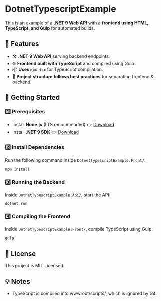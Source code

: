 # DotnetTypescriptExample

This is an example of a **.NET 9 Web API** with a **frontend using HTML, TypeScript, and Gulp** for automated builds.

## 📌 Features
- 🛠 **.NET 9 Web API** serving backend endpoints.
- 🌐 **Frontend built with TypeScript** and compiled using Gulp.
- 📦 **Uses `npx tsc`** for TypeScript compilation.
- 📂 **Project structure follows best practices** for separating frontend & backend.

## 🚀 Getting Started

### **1️⃣ Prerequisites**
- Install **Node.js** (LTS recommended) 👉 [Download](https://nodejs.org/)
- Install **.NET 9 SDK** 👉 [Download](https://dotnet.microsoft.com/en-us/download/dotnet/9.0)

### **2️⃣ Install Dependencies**
Run the following command inside `DotnetTypescriptExample.Front/`:
```console
npm install
```

### **3️⃣ Running the Backend**
Inside `DotnetTypescriptExample.Api/`, start the API:
```console
dotnet run
```

### **4️⃣ Compiling the Frontend**
Inside `DotnetTypescriptExample.Front/`, compile TypeScript using Gulp:
```console
gulp
```

## 📜 License
This project is MIT Licensed.

## 💡 Notes
- TypeScript is compiled into wwwroot/scripts/, which is ignored by Git.
